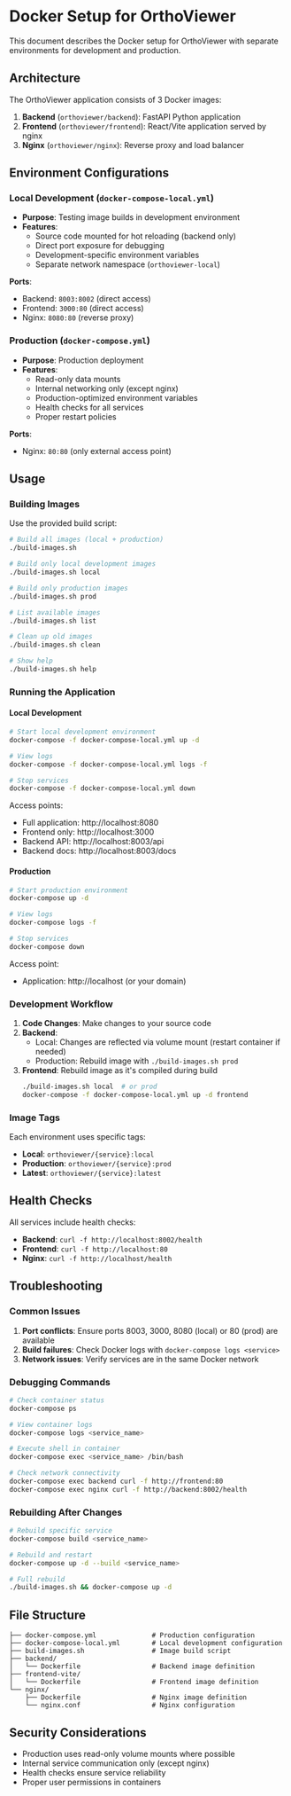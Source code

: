 # Docker Setup for OrthoViewer

This document describes the Docker setup for OrthoViewer with separate environments for development and production.

## Architecture

The OrthoViewer application consists of 3 Docker images:

1. **Backend** (`orthoviewer/backend`): FastAPI Python application
2. **Frontend** (`orthoviewer/frontend`): React/Vite application served by nginx
3. **Nginx** (`orthoviewer/nginx`): Reverse proxy and load balancer

## Environment Configurations

### Local Development (`docker-compose-local.yml`)

- **Purpose**: Testing image builds in development environment
- **Features**:
  - Source code mounted for hot reloading (backend only)
  - Direct port exposure for debugging
  - Development-specific environment variables
  - Separate network namespace (`orthoviewer-local`)

**Ports**:
- Backend: `8003:8002` (direct access)
- Frontend: `3000:80` (direct access)
- Nginx: `8080:80` (reverse proxy)

### Production (`docker-compose.yml`)

- **Purpose**: Production deployment
- **Features**:
  - Read-only data mounts
  - Internal networking only (except nginx)
  - Production-optimized environment variables
  - Health checks for all services
  - Proper restart policies

**Ports**:
- Nginx: `80:80` (only external access point)

## Usage

### Building Images

Use the provided build script:

```bash
# Build all images (local + production)
./build-images.sh

# Build only local development images
./build-images.sh local

# Build only production images
./build-images.sh prod

# List available images
./build-images.sh list

# Clean up old images
./build-images.sh clean

# Show help
./build-images.sh help
```

### Running the Application

#### Local Development

```bash
# Start local development environment
docker-compose -f docker-compose-local.yml up -d

# View logs
docker-compose -f docker-compose-local.yml logs -f

# Stop services
docker-compose -f docker-compose-local.yml down
```

Access points:
- Full application: http://localhost:8080
- Frontend only: http://localhost:3000
- Backend API: http://localhost:8003/api
- Backend docs: http://localhost:8003/docs

#### Production

```bash
# Start production environment
docker-compose up -d

# View logs
docker-compose logs -f

# Stop services
docker-compose down
```

Access point:
- Application: http://localhost (or your domain)

### Development Workflow

1. **Code Changes**: Make changes to your source code
2. **Backend**: 
   - Local: Changes are reflected via volume mount (restart container if needed)
   - Production: Rebuild image with `./build-images.sh prod`
3. **Frontend**: Rebuild image as it's compiled during build
   ```bash
   ./build-images.sh local  # or prod
   docker-compose -f docker-compose-local.yml up -d frontend
   ```

### Image Tags

Each environment uses specific tags:

- **Local**: `orthoviewer/{service}:local`
- **Production**: `orthoviewer/{service}:prod`
- **Latest**: `orthoviewer/{service}:latest`

## Health Checks

All services include health checks:

- **Backend**: `curl -f http://localhost:8002/health`
- **Frontend**: `curl -f http://localhost:80`
- **Nginx**: `curl -f http://localhost/health`

## Troubleshooting

### Common Issues

1. **Port conflicts**: Ensure ports 8003, 3000, 8080 (local) or 80 (prod) are available
2. **Build failures**: Check Docker logs with `docker-compose logs <service>`
3. **Network issues**: Verify services are in the same Docker network

### Debugging Commands

```bash
# Check container status
docker-compose ps

# View container logs
docker-compose logs <service_name>

# Execute shell in container
docker-compose exec <service_name> /bin/bash

# Check network connectivity
docker-compose exec backend curl -f http://frontend:80
docker-compose exec nginx curl -f http://backend:8002/health
```

### Rebuilding After Changes

```bash
# Rebuild specific service
docker-compose build <service_name>

# Rebuild and restart
docker-compose up -d --build <service_name>

# Full rebuild
./build-images.sh && docker-compose up -d
```

## File Structure

```
├── docker-compose.yml              # Production configuration
├── docker-compose-local.yml        # Local development configuration
├── build-images.sh                 # Image build script
├── backend/
│   └── Dockerfile                  # Backend image definition
├── frontend-vite/
│   └── Dockerfile                  # Frontend image definition
└── nginx/
    ├── Dockerfile                  # Nginx image definition
    └── nginx.conf                  # Nginx configuration
```

## Security Considerations

- Production uses read-only volume mounts where possible
- Internal service communication only (except nginx)
- Health checks ensure service reliability
- Proper user permissions in containers 